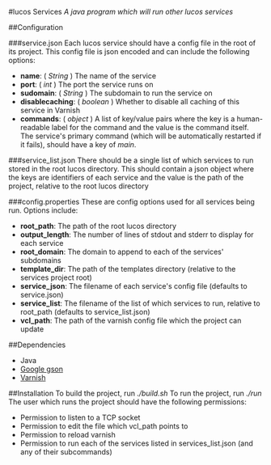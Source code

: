 #lucos Services
*A java program which will run other lucos services*

##Configuration

###service.json
Each lucos service should have a config file in the root of its project.  This config file is json encoded and can include the following options:
* **name**: ( *String* ) The name of the service
* **port**: ( *int* ) The port the service runs on
* **sudomain**: ( *String* ) The subdomain to run the service on
* **disablecaching**: ( *boolean* ) Whether to disable all caching of this service in Varnish
* **commands**: ( *object* ) A list of key/value pairs where the key is a human-readable label for the command and the value is the command itself.  The service's primary command (which will be automatically restarted if it fails), should have a key of *main*.

###service_list.json
There should be a single list of which services to run stored in the root lucos directory.  This should contain a json object where the keys are identifiers of each service and the value is the path of the project, relative to the root lucos directory

###config.properties
These are config options used for all services being run.  Options include:
* **root_path**: The path of the root lucos directory
* **output_length**: The number of lines of stdout and stderr to display for each service
* **root_domain**: The domain to append to each of the services' subdomains
* **template_dir**: The path of the templates directory (relative to the services project root)
* **service_json**: The filename of each service's config file (defaults to service.json)
* **service_list**: The filename of the list of which services to run, relative to root_path (defaults to service_list.json)
* **vcl_path**: The path of the varnish config file which the project can update

##Dependencies
* Java
* [Google gson](https://code.google.com/p/google-gson/)
* [Varnish](https://www.varnish-cache.org/)

##Installation
To build the project, run *./build.sh*
To run the project, run *./run*
The user which runs the project should have the following permissions:
* Permission to listen to a TCP socket
* Permission to edit the file which vcl_path points to
* Permission to reload varnish
* Permission to run each of the services listed in services_list.json (and any of their subcommands)
